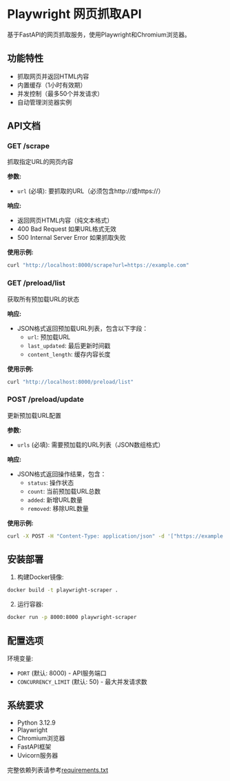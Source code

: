 # Playwright 网页抓取API

基于FastAPI的网页抓取服务，使用Playwright和Chromium浏览器。

## 功能特性
- 抓取网页并返回HTML内容
- 内置缓存（1小时有效期）
- 并发控制（最多50个并发请求）
- 自动管理浏览器实例

## API文档

### GET /scrape
抓取指定URL的网页内容

**参数:**
- `url` (必填): 要抓取的URL（必须包含http://或https://）

**响应:**
- 返回网页HTML内容（纯文本格式）
- 400 Bad Request 如果URL格式无效
- 500 Internal Server Error 如果抓取失败

**使用示例:**
```bash
curl "http://localhost:8000/scrape?url=https://example.com"
```

### GET /preload/list
获取所有预加载URL的状态

**响应:**
- JSON格式返回预加载URL列表，包含以下字段：
  - `url`: 预加载URL
  - `last_updated`: 最后更新时间戳
  - `content_length`: 缓存内容长度

**使用示例:**
```bash
curl "http://localhost:8000/preload/list"
```

### POST /preload/update
更新预加载URL配置

**参数:**
- `urls` (必填): 需要预加载的URL列表（JSON数组格式）

**响应:**
- JSON格式返回操作结果，包含：
  - `status`: 操作状态
  - `count`: 当前预加载URL总数
  - `added`: 新增URL数量
  - `removed`: 移除URL数量

**使用示例:**
```bash
curl -X POST -H "Content-Type: application/json" -d '["https://example.com"]' "http://localhost:8000/preload/update"
```

## 安装部署

1. 构建Docker镜像:
```bash
docker build -t playwright-scraper .
```

2. 运行容器:
```bash
docker run -p 8000:8000 playwright-scraper
```

## 配置选项

环境变量:
- `PORT` (默认: 8000) - API服务端口
- `CONCURRENCY_LIMIT` (默认: 50) - 最大并发请求数

## 系统要求
- Python 3.12.9
- Playwright
- Chromium浏览器
- FastAPI框架
- Uvicorn服务器

完整依赖列表请参考[requirements.txt](requirements.txt)